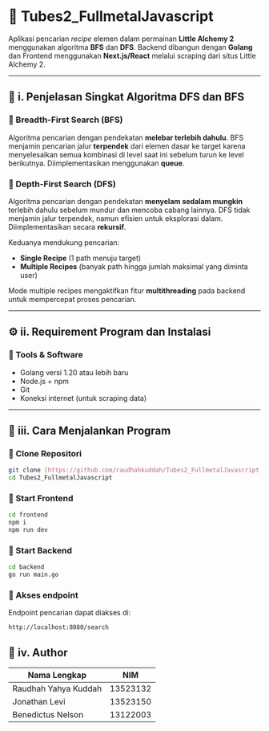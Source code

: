 # 🌟 Tubes2_FullmetalJavascript

Aplikasi pencarian *recipe* elemen dalam permainan **Little Alchemy 2** menggunakan algoritma **BFS** dan **DFS**. Backend dibangun dengan **Golang** dan Frontend menggunakan **Next.js/React**  melalui scraping dari situs Little Alchemy 2.

---

## 🧠 i. Penjelasan Singkat Algoritma DFS dan BFS

### 🔎 Breadth-First Search (BFS)
Algoritma pencarian dengan pendekatan **melebar terlebih dahulu**. BFS menjamin pencarian jalur **terpendek** dari elemen dasar ke target karena menyelesaikan semua kombinasi di level saat ini sebelum turun ke level berikutnya. Diimplementasikan menggunakan **queue**.

### 🧭 Depth-First Search (DFS)
Algoritma pencarian dengan pendekatan **menyelam sedalam mungkin** terlebih dahulu sebelum mundur dan mencoba cabang lainnya. DFS tidak menjamin jalur terpendek, namun efisien untuk eksplorasi dalam. Diimplementasikan secara **rekursif**.

Keduanya mendukung pencarian:
- **Single Recipe** (1 path menuju target)
- **Multiple Recipes** (banyak path hingga jumlah maksimal yang diminta user)

Mode multiple recipes mengaktifkan fitur **multithreading** pada backend untuk mempercepat proses pencarian.

---

## ⚙️ ii. Requirement Program dan Instalasi

### 📌 Tools & Software
- Golang versi 1.20 atau lebih baru
- Node.js + npm
- Git
- Koneksi internet (untuk scraping data)

---

## 🚀 iii. Cara Menjalankan Program

### 🔧 Clone Repositori
```bash
git clone [https://github.com/raudhahkuddah/Tubes2_FullmetalJavascript.git]
cd Tubes2_FullmetalJavascript
```

### 🔧 Start Frontend
```bash
cd frontend
npm i
npm run dev
```

### 🔧 Start Backend
```bash
cd backend
go run main.go
```

### 🔧 Akses endpoint
Endpoint pencarian dapat diakses di:
```bash
http://localhost:8080/search
```

## 👥 iv. Author

| Nama Lengkap             | NIM       | 
|--------------------------|-----------|
| Raudhah Yahya Kuddah     | 13523132  |
| Jonathan Levi            | 13523150  |
| Benedictus Nelson        | 13122003  |
